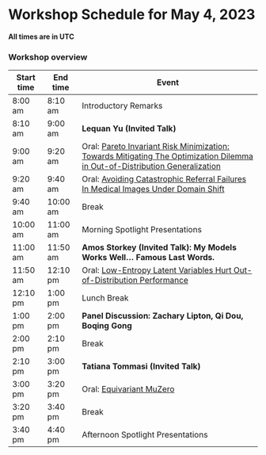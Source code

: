# Workshop Schedule for May 4, 2023

**All times are in UTC**

### Workshop overview

| Start time  | End time | Event |
| ------------- | ------------- | ------------- |
| 8:00 am  | 8:10 am  | Introductory Remarks |
| 8:10 am  | 9:00 am  | **Lequan Yu (Invited Talk)** |
| 9:00 am  | 9:20 am  | Oral: [Pareto Invariant Risk Minimization: Towards Mitigating The Optimization Dilemma in Out-of-Distribution Generalization](https://openreview.net/forum?id=Dzrq0YuhmH) |
| 9:20 am  | 9:40 am  | Oral: [Avoiding Catastrophic Referral Failures In Medical Images Under Domain Shift](https://openreview.net/forum?id=y64BYx2hM1) |
| 9:40 am  | 10:00 am | Break
| 10:00 am  | 11:00 am  | Morning Spotlight Presentations |
| 11:00 am  | 11:50 am  | **Amos Storkey (Invited Talk): My Models Works Well… Famous Last Words.** |
| 11:50 am  | 12:10 pm    | Oral: [Low-Entropy Latent Variables Hurt Out-of-Distribution Performance](https://openreview.net/forum?id=kjKNMRq55M) |
| 12:10 pm  | 1:00 pm  | Lunch Break |
| 1:00 pm  | 2:00 pm  | **Panel Discussion: Zachary Lipton, Qi Dou, Boqing Gong** |
| 2:00 pm  | 2:10 pm  | Break |
| 2:10 pm  | 3:00 pm  | **Tatiana Tommasi (Invited Talk)** |
| 3:00 pm  | 3:20 pm  | Oral: [Equivariant MuZero](https://openreview.net/forum?id=niPumCRyhr) |
| 3:20 pm  | 3:40 pm  | Break |
| 3:40 pm  | 4:40 pm  | Afternoon Spotlight Presentations |
